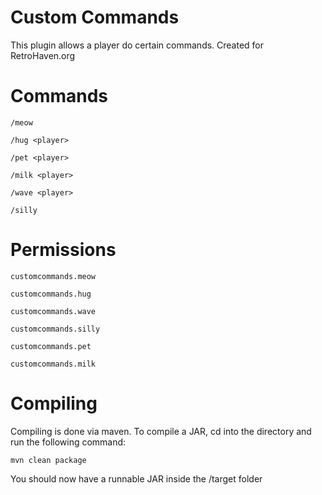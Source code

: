 # Custom Commands
This plugin allows a player do certain commands. Created for RetroHaven.org

# Commands
`/meow`

`/hug <player>`

`/pet <player>`

`/milk <player>`

`/wave <player>`

`/silly`

# Permissions
`customcommands.meow`

`customcommands.hug`

`customcommands.wave`

`customcommands.silly`

`customcommands.pet`

`customcommands.milk`

# Compiling
Compiling is done via maven. To compile a JAR, cd into the directory and run the following command:

`mvn clean package`

You should now have a runnable JAR inside the /target folder
